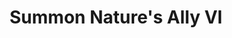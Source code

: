 ---
title: "Summon Nature's Ally VI"

spell:
  schools:
    - name:        "Conjuration"
      subschools:  ["Summoning"]
      descriptors: []
  classes:
    - name:  "Druid"
      abbr:  "Drd"
      level: 6
  effect:             "One or more creatures, no two of which can be more than 30 ft. apart"
  description:        |
    This spell functions like summon nature's ally I, except that you can summon one 6th-level creature, {% die_roll 1 3 0 %} 5th-level creatures of the same kind, or {% die_roll 1 4 1 %} lower-level creatures of the same kind.

    When you use a summoning spell to summon an air, chaotic, earth, evil, fire, good, lawful, or water creature, it is a spell of that type.

    |---
    | Summoned Creature
    |-
    | Dire bear
    | Elemental, Huge (any)
    | Elephant (animal)
    | Girallon
    | Megaraptor (dinosaur)
    | Octopus, giant<sup>1</sup> (animal)
    | Pixie<sup>2</sup> (sprite) [NG; no special arrows]
    | Salamander, average [NE]
    | Whale, baleen<sup>1</sup>
    | Xorn, average
    |===
    | <sup>1</sup> May be summoned only into an aquatic or watery environment.<br><sup>2</sup> Can't cast irresistible dance
    {: .table .table-bordered .table-hover }
---